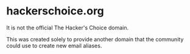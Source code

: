 # hackerschoice.org
It is not the official The Hacker's Choice domain.

This was created solely to provide another domain that the community could use to create new email aliases.

